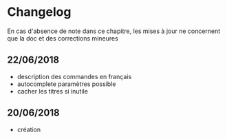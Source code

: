 # Changelog

En cas d'absence de note dans ce chapitre, les mises à jour ne concernent que la doc et des corrections mineures

## 22/06/2018
- description des commandes en français
- autocomplete paramètres possible 
- cacher les titres si inutile


## 20/06/2018
- création
